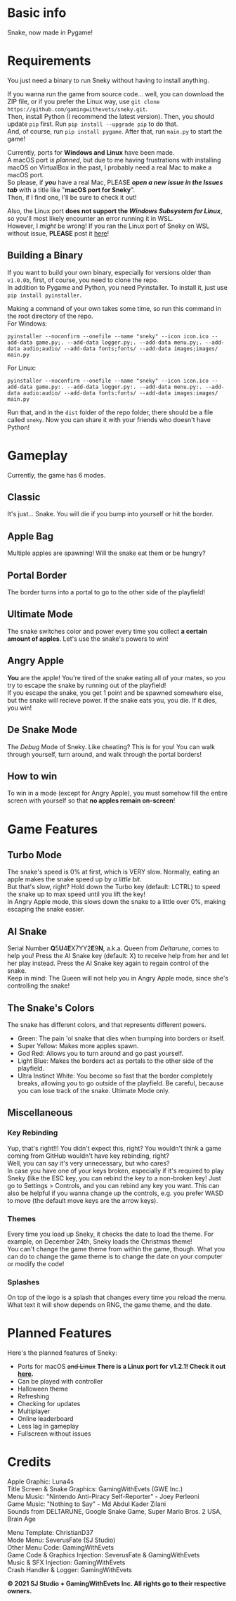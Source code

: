 # Basic info
Snake, now made in Pygame!  

# Requirements
You just need a binary to run Sneky without having to install anything.

If you wanna run the game from source code... well, you can download the ZIP file, or if you prefer the Linux way, use `git clone https://github.com/gamingwithevets/sneky.git`.  
Then, install Python (I recommend the latest version). Then, you should update `pip` first. Run `pip install --upgrade pip` to do that.  
And, of course, run `pip install pygame`.
After that, run `main.py` to start the game!  

Currently, ports for **Windows and Linux** have been made.  
A macOS port *is planned*, but due to me having frustrations with installing macOS on VirtualBox in the past, I probably need a real Mac to make a macOS port.  
So please, if ***you*** have a real Mac, PLEASE ***open a new issue in the Issues tab*** with a title like "**macOS port for Sneky**".  
Then, if I find one, I'll be sure to check it out!

Also, the Linux port **does not support the *Windows Subsystem for Linux***, so you'll most likely encounter an error running it in WSL.  
However, I *might* be wrong! If you ran the Linux port of Sneky on WSL without issue, **PLEASE** post it [here](http://discord.gg/S4GQg5fEHN)!

## Building a Binary
If you want to build your own binary, especially for versions older than `v1.0.0b`, first, of course, you need to clone the repo.  
In addition to Pygame and Python, you need Pyinstaller. To install it, just use `pip install pyinstaller`.

Making a command of your own takes some time, so run this command in the root directory of the repo.  
For Windows:
```
pyinstaller --noconfirm --onefile --name "sneky" --icon icon.ico --add-data game.py;. --add-data logger.py;. --add-data menu.py;. --add-data audio;audio/ --add-data fonts;fonts/ --add-data images;images/ main.py
```
For Linux:
```
pyinstaller --noconfirm --onefile --name "sneky" --icon icon.ico --add-data game.py:. --add-data logger.py:. --add-data menu.py:. --add-data audio:audio/ --add-data fonts:fonts/ --add-data images:images/ main.py
```

Run that, and in the `dist` folder of the repo folder, there should be a file called `sneky`. Now you can share it with your friends who doesn't have Python!

# Gameplay
Currently, the game has 6 modes.
## Classic
It's just... Snake. You will die if you bump into yourself or hit the border.
## Apple Bag
Multiple apples are spawning! Will the snake eat them or be hungry?
## Portal Border
The border turns into a portal to go to the other side of the playfield!
## Ultimate Mode
The snake switches color and power every time you collect **a certain amount of apples**. Let's use the snake's powers to win!
## Angry Apple
**You** are the apple! You're tired of the snake eating all of your mates, so you try to escape the snake by running out of the playfield!  
If you escape the snake, you get 1 point and be spawned somewhere else, but the snake will recieve power. If the snake eats you, you die. If it dies, you win!
## De Snake Mode
The *Debug* Mode of Sneky. Like cheating? This is for you! You can walk through yourself, turn around, and walk through the portal borders!
## How to win
To win in a mode (except for Angry Apple), you must somehow fill the entire screen with yourself so that **no apples remain on-screen**!

# Game Features
## Turbo Mode
The snake's speed is 0% at first, which is VERY slow. Normally, eating an apple makes the snake speed up by *a little bit*.  
But that's slow, right? Hold down the Turbo key (default: LCTRL) to speed the snake up to max speed until you lift the key!  
In Angry Apple mode, this slows down the snake to a little over 0%, making escaping the snake easier.
## AI Snake
Serial Number **Q**5**U**4**E**X7YY2**E**9**N**, a.k.a. Queen from *Deltarune*, comes to help you! Press the AI Snake key (default: X) to receive help from her and let her play instead. Press the AI Snake key again to regain control of the snake.  
Keep in mind: The Queen will not help you in Angry Apple mode, since she's controlling the snake!
## The Snake's Colors
The snake has different colors, and that represents different powers.
- Green: The pain 'ol snake that dies when bumping into borders or itself.
- Super Yellow: Makes more apples spawn.
- God Red: Allows you to turn around and go past yourself.
- Light Blue: Makes the borders act as portals to the other side of the playfield.
- Ultra Instinct White: You become so fast that the border completely breaks, allowing you to go outside of the playfield. Be careful, because you can lose track of the snake. Ultimate Mode only.
## Miscellaneous
### Key Rebinding
Yup, that's right!!! You didn't expect this, right? You wouldn't think a game coming from GitHub wouldn't have key rebinding, right?  
Well, you can say it's very unnecessary, but who cares?  
In case you have one of your keys broken, especially if it's required to play Sneky (like the ESC key, you can rebind the key to a non-broken key!
Just go to Settings > Controls, and you can rebind any key you want. This can also be helpful if you wanna change up the controls, e.g. you prefer WASD to move (the default move keys are the arrow keys).
### Themes
Every time you load up Sneky, it checks the date to load the theme. For example, on December 24th, Sneky loads the Christmas theme!  
You can't change the game theme from within the game, though. What you can do to change the game theme is to change the date on your computer or modify the code!
### Splashes
On top of the logo is a splash that changes every time you reload the menu.  
What text it will show depends on RNG, the game theme, and the date.

# Planned Features
Here's the planned features of Sneky:
- Ports for macOS ~~and Linux~~ **There is a Linux port for v1.2.1! Check it out [here](https://github.com/gamingwithevets/sneky/releases/tag/v1.2.1).**
- Can be played with controller
- Halloween theme
- Refreshing
- Checking for updates
- Multiplayer
- Online leaderboard
- Less lag in gameplay
- Fullscreen without issues

# Credits
Apple Graphic: Luna4s  
Title Screen & Snake Graphics: GamingWithEvets (GWE Inc.)  
Menu Music: "Nintendo Anti-Piracy Self-Reporter" - Joey Perleoni  
Game Music: "Nothing to Say" - Md Abdul Kader Zilani  
Sounds from DELTARUNE, Google Snake Game, Super Mario Bros. 2 USA, Brain Age  

Menu Template: ChristianD37  
Mode Menu: SeverusFate (SJ Studio)  
Other Menu Code: GamingWithEvets  
Game Code & Graphics Injection: SeverusFate & GamingWithEvets  
Music & SFX Injection: GamingWithEvets  
Crash Handler & Logger: GamingWithEvets  

**© 2021 SJ Studio + GamingWithEvets Inc. All rights go to their respective owners.**
